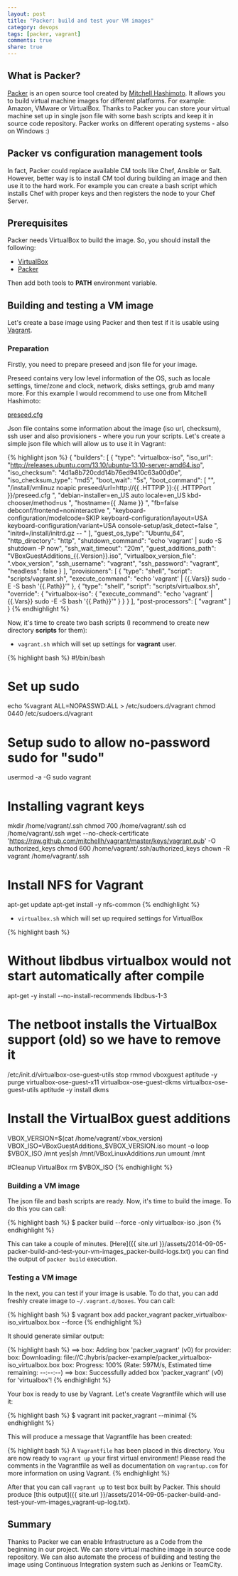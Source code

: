 ```yaml
---
layout: post
title: "Packer: build and test your VM images"
category: devops
tags: [packer, vagrant]
comments: true
share: true
---
```


## What is Packer?

[Packer](http://www.packer.io/) is an open source tool created by [Mitchell Hashimoto](http://mitchellh.com/). It allows you to build virtual machine images for different platforms. For example: Amazon, VMware or VirtualBox. Thanks to Packer you can store your virtual machine set up in single json file with some bash scripts and keep it in source code repository. Packer works on different operating systems - also on Windows :)

## Packer vs configuration management tools

In fact, Packer could replace available CM tools like Chef, Ansible or Salt. However, better way is to install CM tool during building an image and then use it to the hard work. For example you can create a bash script which installs Chef with proper keys and then registers the node to your Chef Server.

## Prerequisites

Packer needs VirtualBox to build the image. So, you should install the following:

- [VirtualBox](https://www.virtualbox.org/)
- [Packer](http://www.packer.io/)

Then add both tools to **PATH** environment variable.

## Building and testing a VM image

Let's create a base image using Packer and then test if it is usable using [Vagrant](https://www.vagrantup.com/).

### Preparation

Firstly, you need to prepare preseed and json file for your image.

Preseed contains very low level information of the OS, such as locale settings, time/zone and clock, network, disks settings, grub amd many more. For this example I would recommend to use one from Mitchell Hashimoto:

[preseed.cfg](https://github.com/mitchellh/packer-ubuntu-12.04-docker/blob/master/http/preseed.cfg)

Json file contains some information about the image (iso url, checksum), ssh user and also provisioners - where you run your scripts. Let's create a simple json file which will allow us to use it in Vagrant:

{% highlight json %}
{
  "builders": [
    {
      "type": "virtualbox-iso",
      "iso_url": "http://releases.ubuntu.com/13.10/ubuntu-13.10-server-amd64.iso",
      "iso_checksum": "4d1a8b720cdd14b76ed9410c63a00d0e",
      "iso_checksum_type": "md5",
      "boot_wait": "5s",
      "boot_command": [
        "<esc><esc><enter><wait>",
        "/install/vmlinuz noapic preseed/url=http://{{ .HTTPIP }}:{{ .HTTPPort }}/preseed.cfg <wait>",
        "debian-installer=en_US auto locale=en_US kbd-chooser/method=us <wait>",
        "hostname={{ .Name }} <wait>",
        "fb=false debconf/frontend=noninteractive <wait>",
        "keyboard-configuration/modelcode=SKIP keyboard-configuration/layout=USA keyboard-configuration/variant=USA console-setup/ask_detect=false <wait>",
        "initrd=/install/initrd.gz -- <enter><wait>"
      ],
      "guest_os_type": "Ubuntu_64",
      "http_directory": "http",
      "shutdown_command": "echo 'vagrant' | sudo -S shutdown -P now",
      "ssh_wait_timeout": "20m",
      "guest_additions_path": "VBoxGuestAdditions_{{.Version}}.iso",
      "virtualbox_version_file": ".vbox_version",
      "ssh_username": "vagrant",
      "ssh_password": "vagrant",
      "headless": false
    }
  ],
  "provisioners": [
    {
      "type": "shell",
      "script": "scripts/vagrant.sh",
      "execute_command": "echo 'vagrant' | {{.Vars}} sudo -E -S bash '{{.Path}}'"
    },
    {
      "type": "shell",
      "script": "scripts/virtualbox.sh",
      "override": {
        "virtualbox-iso": {
          "execute_command": "echo 'vagrant' | {{.Vars}} sudo -E -S bash '{{.Path}}'"
        }
      }
    }
  ],
  "post-processors": [
    "vagrant"
  ]
}
{% endhighlight %}

Now, it's time to create two bash scripts (I recommend to create new directory **scripts** for them):

- ```vagrant.sh``` which will set up settings for **vagrant** user.

{% highlight bash %}
#!/bin/bash

# Set up sudo
echo %vagrant ALL=NOPASSWD:ALL > /etc/sudoers.d/vagrant
chmod 0440 /etc/sudoers.d/vagrant

# Setup sudo to allow no-password sudo for "sudo"
usermod -a -G sudo vagrant

# Installing vagrant keys
mkdir /home/vagrant/.ssh
chmod 700 /home/vagrant/.ssh
cd /home/vagrant/.ssh
wget --no-check-certificate 'https://raw.github.com/mitchellh/vagrant/master/keys/vagrant.pub' -O authorized_keys
chmod 600 /home/vagrant/.ssh/authorized_keys
chown -R vagrant /home/vagrant/.ssh

# Install NFS for Vagrant
apt-get update
apt-get install -y nfs-common
{% endhighlight %}

- ```virtualbox.sh``` which will set up required settings for VirtualBox

{% highlight bash %}
# Without libdbus virtualbox would not start automatically after compile
apt-get -y install --no-install-recommends libdbus-1-3

# The netboot installs the VirtualBox support (old) so we have to remove it
/etc/init.d/virtualbox-ose-guest-utils stop
rmmod vboxguest
aptitude -y purge virtualbox-ose-guest-x11 virtualbox-ose-guest-dkms virtualbox-ose-guest-utils
aptitude -y install dkms

# Install the VirtualBox guest additions
VBOX_VERSION=$(cat /home/vagrant/.vbox_version)
VBOX_ISO=VBoxGuestAdditions_$VBOX_VERSION.iso
mount -o loop $VBOX_ISO /mnt
yes|sh /mnt/VBoxLinuxAdditions.run
umount /mnt

#Cleanup VirtualBox
rm $VBOX_ISO
{% endhighlight %}

### Building a VM image

The json file and bash scripts are ready. Now, it's time to build the image. To do this you can call:

{% highlight bash %}
$ packer build --force -only virtualbox-iso <name-of-your-file>.json
{% endhighlight %}

This can take a couple of minutes. [Here]({{ site.url }}/assets/2014-09-05-packer-build-and-test-your-vm-images_packer-build-logs.txt) you can find the output of ```packer build``` execution.

### Testing a VM image

In the next, you can test if your image is usable. To do that, you can add freshly create image to ```~/.vagrant.d/boxes```. You can call:

{% highlight bash %}
$ vagrant box add packer_vagrant packer_virtualbox-iso_virtualbox.box --force
{% endhighlight %}

It should generate similar output:

{% highlight bash %}
==> box: Adding box 'packer_vagrant' (v0) for provider:
    box: Downloading: file://C:/hybris/packer-example/packer_virtualbox-iso_virtualbox.box
    box: Progress: 100% (Rate: 597M/s, Estimated time remaining: --:--:--)
==> box: Successfully added box 'packer_vagrant' (v0) for 'virtualbox'!
{% endhighlight %}

Your box is ready to use by Vagrant. Let's create Vagrantfile which will use it:

{% highlight bash %}
$ vagrant init packer_vagrant --minimal
{% endhighlight %}

This will produce a message that Vagrantfile has been created:

{% highlight bash %}
A `Vagrantfile` has been placed in this directory. You are now
ready to `vagrant up` your first virtual environment! Please read
the comments in the Vagrantfile as well as documentation on
`vagrantup.com` for more information on using Vagrant.
{% endhighlight %}

After that you can call ```vagrant up``` to test box built by Packer. This should produce [this output]({{ site.url }}/assets/2014-09-05-packer-build-and-test-your-vm-images_vagrant-up-log.txt).

## Summary

Thanks to Packer we can enable Infrastructure as a Code from the beginning in our project. We can store virtual machine image in source code repository. We can also automate the process of building and testing the image using Continuous Integration system such as Jenkins or TeamCity.

